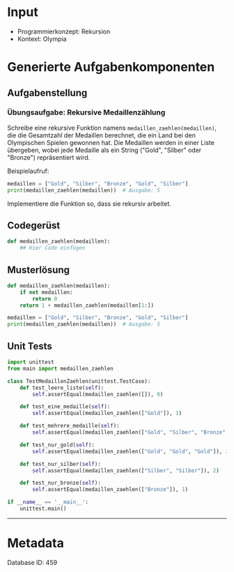 # Input
- Programmierkonzept: Rekursion
- Kontext: Olympia

# Generierte Aufgabenkomponenten
## Aufgabenstellung
### Übungsaufgabe: Rekursive Medaillenzählung

Schreibe eine rekursive Funktion namens `medaillen_zaehlen(medaillen)`, die die Gesamtzahl der Medaillen berechnet, die ein Land bei den Olympischen Spielen gewonnen hat. Die Medaillen werden in einer Liste übergeben, wobei jede Medaille als ein String ("Gold", "Silber" oder "Bronze") repräsentiert wird.

Beispielaufruf:
```python
medaillen = ["Gold", "Silber", "Bronze", "Gold", "Silber"]
print(medaillen_zaehlen(medaillen))  # Ausgabe: 5
```

Implementiere die Funktion so, dass sie rekursiv arbeitet.

## Codegerüst
```python
def medaillen_zaehlen(medaillen):
    ## Hier Code einfügen
```

## Musterlösung
```python
def medaillen_zaehlen(medaillen):
    if not medaillen:
        return 0
    return 1 + medaillen_zaehlen(medaillen[1:])

medaillen = ["Gold", "Silber", "Bronze", "Gold", "Silber"]
print(medaillen_zaehlen(medaillen))  # Ausgabe: 5
```

## Unit Tests
```python
import unittest
from main import medaillen_zaehlen

class TestMedaillenZaehlen(unittest.TestCase):
    def test_leere_liste(self):
        self.assertEqual(medaillen_zaehlen([]), 0)

    def test_eine_medaille(self):
        self.assertEqual(medaillen_zaehlen(["Gold"]), 1)

    def test_mehrere_medaille(self):
        self.assertEqual(medaillen_zaehlen(["Gold", "Silber", "Bronze", "Gold", "Silber"]), 5)

    def test_nur_gold(self):
        self.assertEqual(medaillen_zaehlen(["Gold", "Gold", "Gold"]), 3)

    def test_nur_silber(self):
        self.assertEqual(medaillen_zaehlen(["Silber", "Silber"]), 2)

    def test_nur_bronze(self):
        self.assertEqual(medaillen_zaehlen(["Bronze"]), 1)

if __name__ == '__main__':
    unittest.main()
```
___
# Metadata
Database ID: 459
